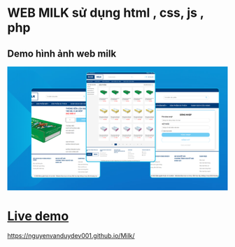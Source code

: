 # WEB MILK sử dụng html , css, js , php

## Demo hình ảnh web milk

![demo](./img/demo%20web%20miik.png)

[Live demo](https://nguyenvanduydev001.github.io/Milk/)
=======
https://nguyenvanduydev001.github.io/Milk/

